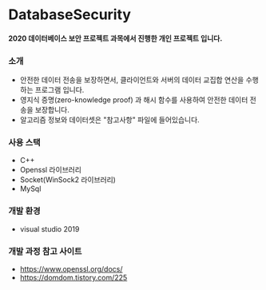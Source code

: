 # DatabaseSecurity

#### 2020 데이터베이스 보안 프로젝트 과목에서 진행한 개인 프로젝트 입니다.

### 소개
- 안전한 데이터 전송을 보장하면서, 클라이언트와 서버의 데이터 교집합 연산을 수행하는 프로그램 입니다. 
- 영지식 증명(zero-knowledge proof) 과 해시 함수를 사용하여 안전한 데이터 전송을 보장합니다.
- 알고리즘 정보와 데이터셋은 "참고사항" 파일에 들어있습니다. 

### 사용 스택
- C++
- Openssl 라이브러리
- Socket(WinSock2 라이브러리)
- MySql

### 개발 환경
- visual studio 2019


### 개발 과정 참고 사이트
- https://www.openssl.org/docs/
- https://domdom.tistory.com/225
